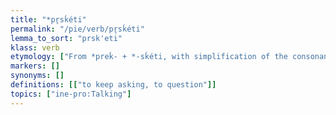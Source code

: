 ```yaml
---
title: "*pr̥sḱéti"
permalink: "/pie/verb/pr̥sḱéti"
lemma_to_sort: "prsk'eti"
klass: verb
etymology: ["From *preḱ- +‎ *-sḱéti, with simplification of the consonant cluster."]
markers: []
synonyms: []
definitions: [["to keep asking, to question"]]
topics: ["ine-pro:Talking"]
---
```

